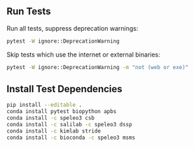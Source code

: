 ## Run Tests

Run all tests, suppress deprecation warnings:

```bash
pytest -W ignore::DeprecationWarning
```

Skip tests which use the internet or external binaries:

```bash
pytest -W ignore::DeprecationWarning -m "not (web or exe)"
```

## Install Test Dependencies

```bash
pip install --editable .
conda install pytest biopython apbs
conda install -c speleo3 csb
conda install -c salilab -c speleo3 dssp
conda install -c kimlab stride
conda install -c bioconda -c speleo3 msms
```
